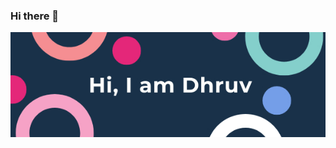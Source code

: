 ### Hi there 👋
![Header image](https://raw.githubusercontent.com/dhruv-solanki2001/dhruv-solanki2001/master/Image/Hello.jpeg)
<!--
**dhruv-solanki2001/dhruv-solanki2001** is a ✨ _special_ ✨ repository because its `README.md` (this file) appears on your GitHub profile.

Here are some ideas to get you started:

- 🔭 I’m currently working on ...
- 🌱 I’m currently learning ...
- 👯 I’m looking to collaborate on ...
- 🤔 I’m looking for help with ...
- 💬 Ask me about ...
- 📫 How to reach me: ...
- 😄 Pronouns: ...
- ⚡ Fun fact: ...
-->

